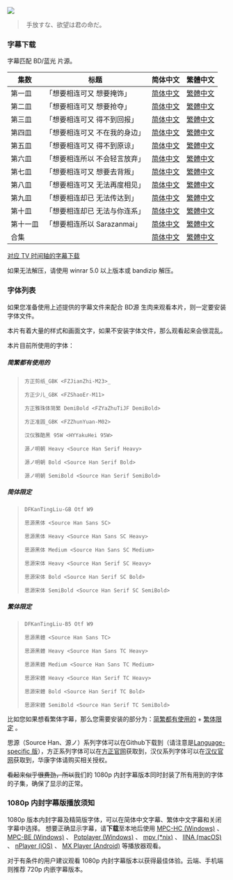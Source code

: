 ![](poster.png)

> ​	手放すな、欲望は君の命だ。

### 字幕下载

字幕匹配 BD/蓝光 片源。

| 集数   | 标题                      | 简体中文 | 繁體中文 |
| ----- | ------------------------ | ------- | ------- |
| 第一皿 | 「想要相连可又 想要掩饰」   | [简体中文](https://raw.githubusercontent.com/tastysugar/SweetSub/master/Sarazanmai/01.zhs.ass) | [繁體中文](https://raw.githubusercontent.com/tastysugar/SweetSub/master/Sarazanmai/01.zht.ass) 
| 第二皿 | 「想要相连可又 想要抢夺」   | [简体中文](https://raw.githubusercontent.com/tastysugar/SweetSub/master/Sarazanmai/02.zhs.ass) | [繁體中文](https://raw.githubusercontent.com/tastysugar/SweetSub/master/Sarazanmai/02.zht.ass) 
| 第三皿 | 「想要相连可又 得不到回报」  | [简体中文](https://raw.githubusercontent.com/tastysugar/SweetSub/master/Sarazanmai/03.zhs.ass) | [繁體中文](https://raw.githubusercontent.com/tastysugar/SweetSub/master/Sarazanmai/03.zht.ass) 
| 第四皿 | 「想要相连可又 不在我的身边」 | [简体中文](https://raw.githubusercontent.com/tastysugar/SweetSub/master/Sarazanmai/04.zhs.ass) | [繁體中文](https://raw.githubusercontent.com/tastysugar/SweetSub/master/Sarazanmai/04.zht.ass) 
| 第五皿 | 「想要相连可又 得不到原谅」  | [简体中文](https://raw.githubusercontent.com/tastysugar/SweetSub/master/Sarazanmai/05.zhs.ass) | [繁體中文](https://raw.githubusercontent.com/tastysugar/SweetSub/master/Sarazanmai/05.zht.ass) 
| 第六皿 | 「想要相连所以 不会轻言放弃」 | [简体中文](https://raw.githubusercontent.com/tastysugar/SweetSub/master/Sarazanmai/06.zhs.ass) | [繁體中文](https://raw.githubusercontent.com/tastysugar/SweetSub/master/Sarazanmai/06.zht.ass) 
| 第七皿 | 「想要相连可又 想要去背叛」  | [简体中文](https://raw.githubusercontent.com/tastysugar/SweetSub/master/Sarazanmai/07.zhs.ass) | [繁體中文](https://raw.githubusercontent.com/tastysugar/SweetSub/master/Sarazanmai/07.zht.ass) 
| 第八皿 | 「想要相连可又 无法再度相见」 | [简体中文](https://raw.githubusercontent.com/tastysugar/SweetSub/master/Sarazanmai/08.zhs.ass) | [繁體中文](https://raw.githubusercontent.com/tastysugar/SweetSub/master/Sarazanmai/08.zht.ass) 
| 第九皿 | 「想要相连却已 无法传达到」 | [简体中文](https://raw.githubusercontent.com/tastysugar/SweetSub/master/Sarazanmai/09.zhs.ass) | [繁體中文](https://raw.githubusercontent.com/tastysugar/SweetSub/master/Sarazanmai/09.zht.ass) 
| 第十皿 | 「想要相连却已 无法与你连系」 | [简体中文](https://raw.githubusercontent.com/tastysugar/SweetSub/master/Sarazanmai/10.zhs.ass) | [繁體中文](https://raw.githubusercontent.com/tastysugar/SweetSub/master/Sarazanmai/10.zht.ass) 
| 第十一皿 | 「想要相连所以 Sarazanmai」 | [简体中文](https://raw.githubusercontent.com/tastysugar/SweetSub/master/Sarazanmai/11.zhs.ass) | [繁體中文](https://raw.githubusercontent.com/tastysugar/SweetSub/master/Sarazanmai/11.zht.ass) 
| 合集 |  | [简体中文](https://github.com/tastysugar/SweetSub/raw/master/Sarazanmai/%5BSweetSub%5D%20Sarazanmai.zhs.rar) | [繁體中文](https://github.com/tastysugar/SweetSub/raw/master/Sarazanmai/%5BSweetSub%5D%20Sarazanmai.zht.rar) 

[对应 TV 时间轴的字幕下载](https://raw.githubusercontent.com/tastysugar/SweetSub/master/Sarazanmai/%5BSweetSub%5D%20Sarazanmai%20TV%20%E7%89%88%E5%AD%97%E5%B9%95.rar)

如果无法解压，请使用 winrar 5.0 以上版本或 bandizip 解压。

### 字体列表

如果您准备使用上述提供的字幕文件来配合 BD源 生肉来观看本片，则一定要安装字体文件。

本片有着大量的样式和画面文字，如果不安装字体文件，那么观看起来会很混乱。

本片目前所使用的字体：

##### 简繁都有使用的

>`方正剪纸_GBK <FZJianZhi-M23>_`
>
> `方正少儿_GBK <FZShaoEr-M11>`
>
> `方正雅珠体简繁 DemiBold <FZYaZhuTiJF DemiBold>`
>
> `方正准圆_GBK <FZZhunYuan-M02>`
>
> `汉仪雅酷黑 95W <HYYakuHei 95W>`
>
> `源ノ明朝 Heavy <Source Han Serif Heavy>`
>
> `源ノ明朝 Bold <Source Han Serif Bold>`
>
> `源ノ明朝 SemiBold <Source Han Serif SemiBold>`



##### 简体限定

> `DFKanTingLiu-GB Otf W9`
>
> `思源黑体 <Source Han Sans SC>`
>
> `思源黑体 Heavy <Source Han Sans SC Heavy>`
>
> `思源黑体 Medium <Source Han Sans SC Medium>`
>
> `思源宋体 Heavy <Source Han Serif SC Heavy>`
>
> `思源宋体 Bold <Source Han Serif SC Bold>`
>
> `思源宋体 SemiBold <Source Han Serif SC SemiBold>`



##### 繁体限定

> `DFKanTingLiu-B5 Otf W9`
>
> `思源黑體 <Source Han Sans TC>`
>
> `思源黑體 Heavy <Source Han Sans TC Heavy>`
>
> `思源黑體 Medium <Source Han Sans TC Medium>`
>
> `思源宋體 Heavy <Source Han Serif TC Heavy>`
>
> `思源宋體 Bold <Source Han Serif TC Bold>`
>
> `思源宋體 SemiBold <Source Han Serif TC SemiBold>`



比如您如果想看繁体字幕，那么您需要安装的部分为：[简繁都有使用的](#简繁都有使用的) + [繁体限定](#繁体限定) 。

思源（Source Han、源ノ）系列字体可以在Github下载到（请注意是[Language-specific 版](https://github.com/adobe-fonts/source-han-sans/tree/release#language-specific-otfs)），方正系列字体可以在[方正官网](http://www.foundertype.com/index.php/Register/index.html)获取到，汉仪系列字体可以在[汉仪官网](http://www.hanyi.com.cn/productList.php)获取到，华康字体请购买相关授权。

~~看起来似乎很费劲，所以~~我们的 1080p 内封字幕版本同时封装了所有用到的字体的子集，确保了显示的正常。


### 1080p 内封字幕版播放须知

1080p 版本内封字幕及精简版字体，可以在简体中文字幕、繁体中文字幕和关闭字幕中选择。
想要正确显示字幕，请**下载**至本地后使用 [MPC-HC (Windows)](https://mpc-hc.org/) 、 [MPC-BE (Windows)](https://sourceforge.net/projects/mpcbe/) 、 [Potplayer (Windows)](https://potplayer.daum.net/) 、 [mpv (*nix)](https://mpv.io/) 、 [IINA (macOS)](https://lhc70000.github.io/iina/) 、 [nPlayer (iOS)](https://itunes.apple.com/us/app/nplayer-lite/id1078835991?mt=8) 、 [MX Player (Android)](https://play.google.com/store/apps/details?id=com.mxtech.videoplayer.ad) 等播放器观看。

对于有条件的用户建议观看 1080p 内封字幕版本以获得最佳体验。云端、手机端则推荐 720p 内嵌字幕版本。
